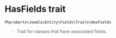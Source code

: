 # HasFields trait

`Phproberto\Joomla\Entity\Fields\Traits\HasFields`

> Trait for classes that have associated fields.

